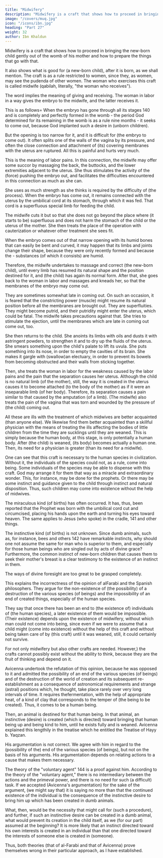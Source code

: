```yaml
---
title: "Midwifery"
description: "Midwifery is a craft that shows how to proceed in bringing the new-born child gently out of the womb of his mother and how to prepare the things that go with that"
image: "/covers/muq.jpg"
icon: "/icons/ibn.jpg"
heading: "Part 27"
weight: 32
author: Ibn Khaldun
---
```





Midwifery is a craft that shows how to proceed in bringing the new-born child gently out of the womb of his mother and how to prepare the things that go with that. 

It also shows what is good for (a new-born child), after it is born, as we shall mention. The craft is as a rule restricted to women, since they, as women, may see the pudenda of other women. The woman who exercises this craft is called midwife (qabilah, literally, "the woman who receives"). 

The word implies the meaning of giving and receiving. The woman in labor in a way gives the embryo to the midwife, and the latter receives it. 

This is as follows= When the embryo has gone through all its stages 140 and is completely and perfectly formed in the womb - the period God determined for its remaining in the womb is as a rule nine months - it seeks to come out, because God implanted such a desire in (unborn children). 
 
But the opening is too narrow for it, and it is difficult for (the embryo to come out). It often splits one of the walls of the vagina by its pressure, and often the close connection and attachment of (its) covering membranes with the uterus are ruptured. All this is painful and hurts very much. 

This is the meaning of labor pains. In this connection, the midwife may offer some succor by massaging the back, the buttocks, and the lower extremities adjacent to the uterus. She thus stimulates the activity of the (force) pushing the embryo out, and facilitates the difficulties encountered in this connection as much as she can.

She uses as much strength as she thinks is required by the difficulty of (the process). When the embryo has come out, it remains connected with the uterus by the umbilical cord at its stomach, through which it was fed. That cord is a superfluous special limb for feeding the child. 

The midwife cuts it but so that she does not go beyond the place where (it starts to be) superfluous and does not harm the stomach of the child or the uterus of the mother. She then treats the place of the operation with cauterization or whatever other treatment she sees fit. 

When the embryo comes out of that narrow opening with its humid bones that can easily be bent and curved, it may happen that its limbs and joints change their shape, because they were only recently formed and because the - substances (of which it consists) are humid. 

Therefore, the midwife undertakes to massage and correct (the new-born child), until every limb has resumed its natural shape and the position destined for it, and (the child) has again its normal form. After that, she goes back to the woman in labor and massages and kneads her, so that the membranes of the embryo may come out. 

They are sometimes somewhat late in coming out. On such an occasion, it is feared that the constricting power (muscle) might resume its natural position before all the membranes are brought out. They are superfluities. They might become putrid, and their putridity might enter the uterus, which could be fatal. The midwife takes precautions against that. She tries to stimulate the ejection, until the membranes which are late in coming out come out, too.

She then returns to the child. She anoints its limbs with oils and dusts it with astringent powders, to strengthen it and to dry up the fluids of the uterus. She smears something upon the child's palate to lift its uvula. She puts something into its nose, in order to empty the cavities of its brain. She makes it gargle with (swallow)an electuary, in order to prevent its bowels from becoming obstructed and their walls from sticking together.

Then, she treats the woman in labor for the weakness caused by the labor pains and the pain that the separation causes her uterus. Although the child is no natural limb (of the mother), still, the way it is created in the uterus causes it to become attached (to the body of the mother) as if it were an inseparable limb (of her body). Therefore, its separation causes a pain similar to that caused by the amputation (of a limb). (The midwife) also treats the pain of the vagina that was torn and wounded by the pressure of (the child) coming out.

All these are ills with the treatment of which midwives are better acquainted (than anyone else). We likewise find them better acquainted than a skillful physician with the means of treating the ills affecting the bodies of little children from the time they are sucklings until they are weaned. This is simply because the human body, at this stage, is only potentially a human body. After (the child) is weaned, (its body) becomes actually a human one. Then, its need for a physician is greater (than its need for a midwife).


One can see that this craft is necessary to the human species in civilization. Without it, the individuals of the species could not, as a rule, come into being. Some individuals of the species may be able to dispense with this craft. God may arrange it for them that way as a miracle and extraordinary wonder. This, for instance, may be done for the prophets. Or there may be some instinct and guidance given to the child through instinct and natural disposition. Thus, such children may come into existence without the help of midwives.

The miraculous kind (of births) has often occurred. It has, thus, been reported that the Prophet was born with the umbilical cord cut and circumcised, placing his hands upon the earth and turning his eyes toward heaven. The same applies to Jesus (who spoke) in the cradle, 141 and other things.

The instinctive kind (of births) is not unknown. Since dumb animals, such as, for instance, bees and others 142 have remarkable instincts, why should one not assume the same for man who is superior to them, and especially for those human beings who are singled out by acts of divine grace? Furthermore, the common instinct of new-born children that causes them to seek their mother's breast is a clear testimony to the existence of an instinct in them. 

The ways of divine foresight are too great to be grasped completely.

This explains the incorrectness of the opinion of alFarabi and the Spanish philosophers. They argue for the non-existence of (the possibility) of a destruction of the various species (of beings) and the impossibility of an end of created things, especially of the human species. 

They say that once there has been an end to (the existence of) individuals of (the human species), a later existence of them would be impossible. (Their existence) depends upon the existence of midwifery, without which man could not come into being, since even if we were to assume that a child might (come into existence) without the help of this craft and without being taken care of by (this craft) until it was weaned, still, it could certainly not survive. 

For not only midwifery but also other crafts are needed. However,) the crafts cannot possibly exist without the ability to think, because they are the fruit of thinking and depend on it.

Avicenna undertook the refutation of this opinion, because he was opposed to it and admitted the possibility of an end of the various species (of beings) and of the destruction of the world of creation and its subsequent re-establishment as a consequence of astronomical requirements and strange (astral) positions which, he thought, take place rarely over very long intervals of time. It requires thefermentation, with the help of appropriate heat, of a kind of clay that corresponds to the temper of (the being to be created). Thus, it comes to be a human being. 

Then, an animal is destined for that human being. In that animal, an instinctive (desire) is created (which is directed) toward bringing that human being up and being kind to him, until he exists fully and is weaned. Avicenna explained this lengthily in the treatise which he entitled the Treatise of Hayy b. Yaqzan.

His argumentation is not correct. We agree with him in regard to the (possibility of the) end of the various species (of beings), but not on the basis of his arguments. His argumentation depends on relating actions to a cause that makes them necessary. 

The theory of the "voluntary agent" 144 is a proof against him. According to the theory of the "voluntary agent," there is no intermediary between the actions and the primeval power, and there is no need for such (a difficult) task. If we accepted (Avicenna's argumentation) for the sake of the argument, (we might say that) it is saying no more than that the continued existence of the individual is the consequence of the instinctive desire to bring him up which has been created in dumb animals. 

What, then, would be the necessity that might call for (such a procedure), and further, if such an instinctive desire can be created in a dumb animal, what would prevent its creation in the child itself, as we (for our part) assumed at the beginning? It is more likely that an instinct directed toward his own interests is created in an individual than that one directed toward the interests of someone else is created in (someone). 

Thus, both theories (that of al-Farabi and that of Avicenna) prove themselves wrong in their particular approach, as I have
established. 


